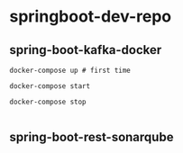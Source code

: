 # springboot-dev-repo

## spring-boot-kafka-docker

```
docker-compose up # first time

docker-compose start

docker-compose stop


```

## spring-boot-rest-sonarqube

